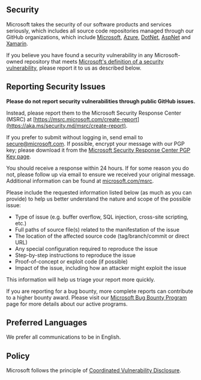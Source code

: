 ## Security

Microsoft takes the security of our software products and services
seriously, which includes all source code repositories managed through
our GitHub organizations, which include
[Microsoft](https://github.com/Microsoft),
[Azure](https://github.com/Azure),
[DotNet](https://github.com/dotnet),
[AspNet](https://github.com/aspnet) and
[Xamarin](https://github.com/xamarin).

If you believe you have found a security vulnerability in any
Microsoft-owned repository that meets [Microsoft's definition of a
security vulnerability](https://aka.ms/security.md/definition), please
report it to us as described below.

## Reporting Security Issues

**Please do not report security vulnerabilities through public GitHub
issues.**

Instead, please report them to the Microsoft Security Response Center
(MSRC) at
[https://msrc.microsoft.com/create-report](https://aka.ms/security.md/msrc/create-report).

If you prefer to submit without logging in, send email to
[secure@microsoft.com](mailto:secure@microsoft.com).  If possible,
encrypt your message with our PGP key; please download it from the
[Microsoft Security Response Center PGP Key
page](https://aka.ms/security.md/msrc/pgp).

You should receive a response within 24 hours. If for some reason you
do not, please follow up via email to ensure we received your original
message. Additional information can be found at
[microsoft.com/msrc](https://www.microsoft.com/msrc).

Please include the requested information listed below (as much as you
can provide) to help us better understand the nature and scope of the
possible issue:

* Type of issue (e.g. buffer overflow, SQL injection, cross-site scripting, etc.)
* Full paths of source file(s) related to the manifestation of the issue
* The location of the affected source code (tag/branch/commit or direct URL)
* Any special configuration required to reproduce the issue
* Step-by-step instructions to reproduce the issue
* Proof-of-concept or exploit code (if possible)
* Impact of the issue, including how an attacker might exploit the issue

This information will help us triage your report more quickly.

If you are reporting for a bug bounty, more complete reports can
contribute to a higher bounty award. Please visit our [Microsoft Bug
Bounty Program](https://aka.ms/security.md/msrc/bounty) page for more
details about our active programs.

## Preferred Languages

We prefer all communications to be in English.

## Policy

Microsoft follows the principle of [Coordinated Vulnerability
Disclosure](https://aka.ms/security.md/cvd).